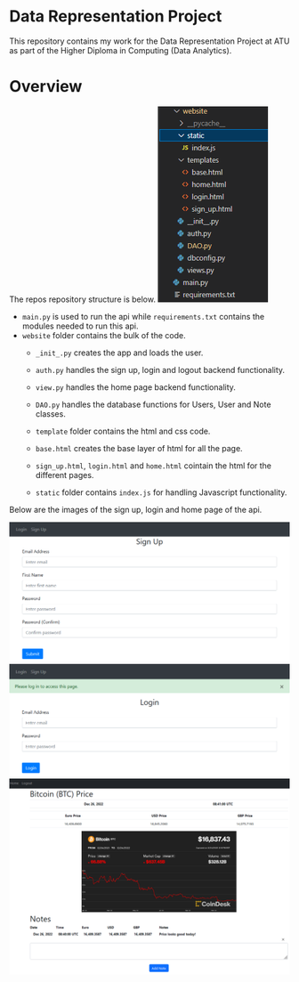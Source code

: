 # Data Representation Project 

This repository contains my work for the Data Representation Project at ATU as part of the Higher Diploma in Computing (Data Analytics). 

# Overview 

The repos repository structure is below. 
![Repo](Content\repo.PNG?raw=true "Repo")

- `main.py` is used to run the api while `requirements.txt` contains the modules needed to run this api. 
- `website` folder contains the bulk of the code. 
    - `_init_.py` creates the app and loads the user. 
    - `auth.py` handles the sign up, login and logout backend functionality. 
    - `view.py` handles the home page backend functionality. 
    - `DAO.py` handles the database functions for Users, User and Note classes. 

    - `template` folder contains the html and css code.
    - `base.html` creates the base layer of html for all the page. 
    - `sign_up.html`, `login.html` and `home.html` cointain the html for the different pages. 

    - `static` folder contains `index.js` for handling Javascript functionality.

Below are the images of the sign up, login and home page of the api. 

![Heading image](Content\signup.png) <br> 
![Heading image](Content\login.png) <br> 
![Heading image](Content\home.png) <br> 